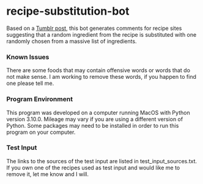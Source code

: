 # recipe-substitution-bot

Based on a [Tumblr post](https://img.ifunny.co/images/55d6c06960fbca7d63c814af95689502bf4060d6b0d525cff72523f8f4f78263_1.jpg), this bot generates comments for recipe sites suggesting that a random ingredient from the recipe is substituted with one randomly chosen from a massive list of ingredients.

### Known Issues
There are some foods that may contain offensive words or words that do not make sense. I am working to remove these words, if you happen to find one please tell me.

### Program Environment
This program was developed on a computer running MacOS with Python version 3.10.0. Mileage may vary if you are using a different version of Python. Some packages may need to be installed in order to run this program on your computer.

### Test Input
The links to the sources of the test input are listed in test_input_sources.txt. If you own one of the recipes used as test input and would like me to remove it, let me know and I will.
